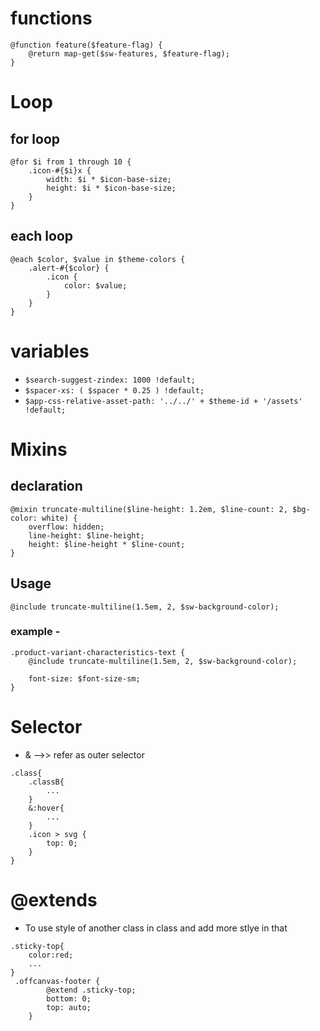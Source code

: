 # functions
```
@function feature($feature-flag) {
    @return map-get($sw-features, $feature-flag);
}
```
# Loop
## for loop
```
@for $i from 1 through 10 {
    .icon-#{$i}x {
        width: $i * $icon-base-size;
        height: $i * $icon-base-size;
    }
}
```
## each loop
```
@each $color, $value in $theme-colors {
    .alert-#{$color} {
        .icon {
            color: $value;
        }
    }
}
```

# variables
- `$search-suggest-zindex: 1000 !default;`
- `$spacer-xs: ( $spacer * 0.25 ) !default;`
- `$app-css-relative-asset-path: '../../' + $theme-id + '/assets' !default;`

# Mixins
## declaration

```
@mixin truncate-multiline($line-height: 1.2em, $line-count: 2, $bg-color: white) {
    overflow: hidden;
    line-height: $line-height;
    height: $line-height * $line-count;
}
```
## Usage
```
@include truncate-multiline(1.5em, 2, $sw-background-color);
```
### example - 
```
.product-variant-characteristics-text {
    @include truncate-multiline(1.5em, 2, $sw-background-color);

    font-size: $font-size-sm;
}
```

# Selector
- & -->> refer as outer selector
```
.class{
    .classB{
        ...
    }
    &:hover{
        ...
    }
    .icon > svg {
        top: 0;
    }
}
```

# @extends
- To use style of another class in class and add more stlye in that
```
.sticky-top{
    color:red;
    ...
}
 .offcanvas-footer {
        @extend .sticky-top;
        bottom: 0;
        top: auto;
    }
```
